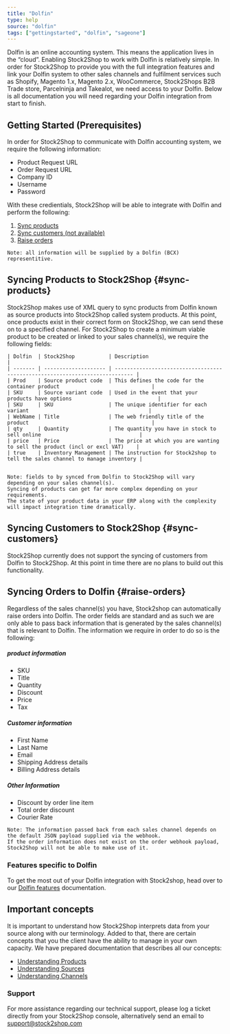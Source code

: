 ```yaml
---
title: "Dolfin"
type: help
source: "dolfin"
tags: ["gettingstarted", "dolfin", "sageone"]
---
```


Dolfin is an online accounting system. This means the application lives in the “cloud”. 
Enabling Stock2Shop to work with Dolfin is relatively simple. In order for Stock2Shop to provide you 
with the full integration features and link your Dolfin system to other sales channels and fulfilment 
services such as Shopify, Magento 1.x, Magento 2.x, WooCommerce, Stock2Shops B2B Trade store, Parcelninja and Takealot, 
we need access to your Dolfin.
Below is all documentation you will need regarding your Dolfin integration from start to finish.

## Getting Started (Prerequisites)

In order for Stock2Shop to communicate with Dolfin accounting system, we require the following information:

- Product Request URL
- Order Request URL
- Company ID
- Username
- Password

With these credientials, Stock2Shop will be able to integrate with Dolfin and perform the following:
1. [Sync products](#sync-products) 
2. [Sync customers (not available)](#sync-customers) 
3. [Raise orders](#raise-orders) 

```
Note: all information will be supplied by a Dolfin (BCX) representitive.
```

## Syncing Products to Stock2Shop {#sync-products}
Stock2Shop makes use of XML query to sync products from Dolfin known as source products into Stock2Shop called system products. 
At this point, once products exist in their correct form on Stock2Shop, we can send these on to a specified channel.
For Stock2Shop to create a minimum viable product to be created or linked to your sales channel(s), we require the following fields:

```
| Dolfin  | Stock2Shop           | Description                                                                  |
| ------- | -------------------- | ---------------------------------------------------------------------------- |
| Prod    | Source product code  | This defines the code for the container product                              |
| SKU     | Source variant code  | Used in the event that your products have options                            |
| SKU     | SKU                  | The unique identifier for each variant                                       |
| WebName | Title                | The web friendly title of the product                                        |
| qty     | Quantity             | The quantity you have in stock to sell online                                |
| price   | Price                | The price at which you are wanting to sell the product (incl or excl VAT)    |
| true    | Inventory Management | The instruction for Stock2shop to tell the sales channel to manage inventory |
 
 ```
 
 ```
 Note: fields to by synced from Dolfin to Stock2Shop will vary depending on your sales channel(s). 
 Syncing of products can get far more complex depending on your requirements. 
 The state of your product data in your ERP along with the complexity will impact integration time dramatically.
 ```

## Syncing Customers to Stock2Shop  {#sync-customers}
Stock2Shop currently does not support the syncing of customers from Dolfin to Stock2Shop.
At this point in time there are no plans to build out this functionality.


## Syncing Orders to Dolfin {#raise-orders}
Regardless of the sales channel(s) you have, Stock2shop can automatically raise orders into Dolfin.
The order fields are standard and as such we are only able to pass back information that is generated by the sales channel(s) that is relevant to Dolfin.
The information we require in order to do so is the following:

##### product information
 - SKU
 - Title
 - Quantity
 - Discount
 - Price
 - Tax

 ##### Customer information
 - First Name
 - Last Name
 - Email
 - Shipping Address details
 - Billing Address details
 
 ##### Other Information
 - Discount by order line item
 - Total order discount
 - Courier Rate
 
```
Note: The information passed back from each sales channel depends on the default JSON payload supplied via the webhook.
If the order information does not exist on the order webhook payload, Stock2Shop will not be able to make use of it.
```

### Features specific to Dolfin
To get the most out of your Dolfin integration with Stock2shop, head over to our [Dolfin features](/features/dolfin/ "dolfin features") documentation.


## Important concepts 
It is important to understand how Stock2Shop interprets data from your source along with our terminology.
Added to that, there are certain concepts that you the client have the ability to manage in your own capacity.
We have prepared documentation that describes all our concepts:
 - [Understanding Products](/help/how-to/products)
 - [Understanding Sources](/help/how-to/sources)
 - [Understanding Channels](/help/how-to/channels)
 
### Support
For more assistance regarding our technical support, please log a ticket
directly from your Stock2Shop console, alternatively send an email to support@stock2shop.com


